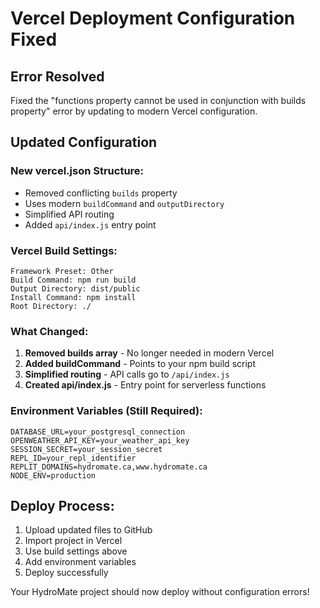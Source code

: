 # Vercel Deployment Configuration Fixed

## Error Resolved
Fixed the "functions property cannot be used in conjunction with builds property" error by updating to modern Vercel configuration.

## Updated Configuration

### New vercel.json Structure:
- Removed conflicting `builds` property
- Uses modern `buildCommand` and `outputDirectory`
- Simplified API routing
- Added `api/index.js` entry point

### Vercel Build Settings:
```
Framework Preset: Other
Build Command: npm run build
Output Directory: dist/public
Install Command: npm install
Root Directory: ./
```

### What Changed:
1. **Removed builds array** - No longer needed in modern Vercel
2. **Added buildCommand** - Points to your npm build script
3. **Simplified routing** - API calls go to `/api/index.js`
4. **Created api/index.js** - Entry point for serverless functions

### Environment Variables (Still Required):
```
DATABASE_URL=your_postgresql_connection
OPENWEATHER_API_KEY=your_weather_api_key
SESSION_SECRET=your_session_secret
REPL_ID=your_repl_identifier
REPLIT_DOMAINS=hydromate.ca,www.hydromate.ca
NODE_ENV=production
```

## Deploy Process:
1. Upload updated files to GitHub
2. Import project in Vercel
3. Use build settings above
4. Add environment variables
5. Deploy successfully

Your HydroMate project should now deploy without configuration errors!